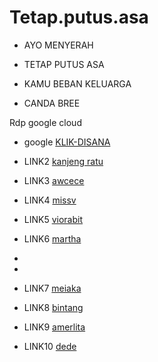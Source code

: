 # Tetap.putus.asa


* AYO MENYERAH
* TETAP PUTUS ASA
* KAMU BEBAN KELUARGA

* CANDA BREE

Rdp google cloud


* google [KLIK-DISANA](https://shell.cloud.google.com/?hl=en_US&fromcloudshell=true&show=ide%2Cterminal)

* LINK2 [kanjeng ratu](https://dood.wf/f/p77jolt0h5)

* LINK3 [awcece](https://dood.wf/f/momzqkaean)

* LINK4 [missv](https://dood.wf/f/5hv6i6pr77)

* LINK5 [viorabit](https://dood.wf/f/jvpsqs4g5d)

* LINK6 [martha](https://dood.wf/f/6s59uqigqq)
* 
* 
* LINK7 [meiaka](https://dood.wf/f/6s59uqigqq)

* LINK8 [bintang](https://dood.wf/f/4l9ccoqatv)

* LINK9 [amerlita](https://dooood.com/f/umotd1d96u)

* LINK10 [dede](https://dood.wf/f/af4td7ywq0)



